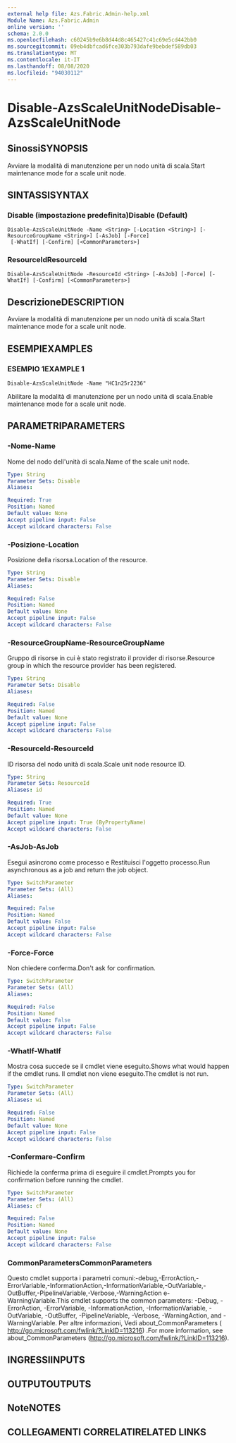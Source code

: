 ```yaml
---
external help file: Azs.Fabric.Admin-help.xml
Module Name: Azs.Fabric.Admin
online version: ''
schema: 2.0.0
ms.openlocfilehash: c60245b9e6b8d44d8c465427c41c69e5cd442bb0
ms.sourcegitcommit: 09eb4dbfcad6fce303b793dafe9bebdef589db03
ms.translationtype: MT
ms.contentlocale: it-IT
ms.lasthandoff: 08/08/2020
ms.locfileid: "94030112"
---
```

# <span data-ttu-id="4e9c2-101">Disable-AzsScaleUnitNode</span><span class="sxs-lookup"><span data-stu-id="4e9c2-101">Disable-AzsScaleUnitNode</span></span>

## <span data-ttu-id="4e9c2-102">Sinossi</span><span class="sxs-lookup"><span data-stu-id="4e9c2-102">SYNOPSIS</span></span>
<span data-ttu-id="4e9c2-103">Avviare la modalità di manutenzione per un nodo unità di scala.</span><span class="sxs-lookup"><span data-stu-id="4e9c2-103">Start maintenance mode for a scale unit node.</span></span>

## <span data-ttu-id="4e9c2-104">SINTASSI</span><span class="sxs-lookup"><span data-stu-id="4e9c2-104">SYNTAX</span></span>

### <span data-ttu-id="4e9c2-105">Disable (impostazione predefinita)</span><span class="sxs-lookup"><span data-stu-id="4e9c2-105">Disable (Default)</span></span>
```
Disable-AzsScaleUnitNode -Name <String> [-Location <String>] [-ResourceGroupName <String>] [-AsJob] [-Force]
 [-WhatIf] [-Confirm] [<CommonParameters>]
```

### <span data-ttu-id="4e9c2-106">ResourceId</span><span class="sxs-lookup"><span data-stu-id="4e9c2-106">ResourceId</span></span>
```
Disable-AzsScaleUnitNode -ResourceId <String> [-AsJob] [-Force] [-WhatIf] [-Confirm] [<CommonParameters>]
```

## <span data-ttu-id="4e9c2-107">Descrizione</span><span class="sxs-lookup"><span data-stu-id="4e9c2-107">DESCRIPTION</span></span>
<span data-ttu-id="4e9c2-108">Avviare la modalità di manutenzione per un nodo unità di scala.</span><span class="sxs-lookup"><span data-stu-id="4e9c2-108">Start maintenance mode for a scale unit node.</span></span>

## <span data-ttu-id="4e9c2-109">ESEMPI</span><span class="sxs-lookup"><span data-stu-id="4e9c2-109">EXAMPLES</span></span>

### <span data-ttu-id="4e9c2-110">ESEMPIO 1</span><span class="sxs-lookup"><span data-stu-id="4e9c2-110">EXAMPLE 1</span></span>
```
Disable-AzsScaleUnitNode -Name "HC1n25r2236"
```

<span data-ttu-id="4e9c2-111">Abilitare la modalità di manutenzione per un nodo unità di scala.</span><span class="sxs-lookup"><span data-stu-id="4e9c2-111">Enable maintenance mode for a scale unit node.</span></span>

## <span data-ttu-id="4e9c2-112">PARAMETRI</span><span class="sxs-lookup"><span data-stu-id="4e9c2-112">PARAMETERS</span></span>

### <span data-ttu-id="4e9c2-113">-Nome</span><span class="sxs-lookup"><span data-stu-id="4e9c2-113">-Name</span></span>
<span data-ttu-id="4e9c2-114">Nome del nodo dell'unità di scala.</span><span class="sxs-lookup"><span data-stu-id="4e9c2-114">Name of the scale unit node.</span></span>

```yaml
Type: String
Parameter Sets: Disable
Aliases:

Required: True
Position: Named
Default value: None
Accept pipeline input: False
Accept wildcard characters: False
```

### <span data-ttu-id="4e9c2-115">-Posizione</span><span class="sxs-lookup"><span data-stu-id="4e9c2-115">-Location</span></span>
<span data-ttu-id="4e9c2-116">Posizione della risorsa.</span><span class="sxs-lookup"><span data-stu-id="4e9c2-116">Location of the resource.</span></span>

```yaml
Type: String
Parameter Sets: Disable
Aliases:

Required: False
Position: Named
Default value: None
Accept pipeline input: False
Accept wildcard characters: False
```

### <span data-ttu-id="4e9c2-117">-ResourceGroupName</span><span class="sxs-lookup"><span data-stu-id="4e9c2-117">-ResourceGroupName</span></span>
<span data-ttu-id="4e9c2-118">Gruppo di risorse in cui è stato registrato il provider di risorse.</span><span class="sxs-lookup"><span data-stu-id="4e9c2-118">Resource group in which the resource provider has been registered.</span></span>

```yaml
Type: String
Parameter Sets: Disable
Aliases:

Required: False
Position: Named
Default value: None
Accept pipeline input: False
Accept wildcard characters: False
```

### <span data-ttu-id="4e9c2-119">-ResourceId</span><span class="sxs-lookup"><span data-stu-id="4e9c2-119">-ResourceId</span></span>
<span data-ttu-id="4e9c2-120">ID risorsa del nodo unità di scala.</span><span class="sxs-lookup"><span data-stu-id="4e9c2-120">Scale unit node resource ID.</span></span>

```yaml
Type: String
Parameter Sets: ResourceId
Aliases: id

Required: True
Position: Named
Default value: None
Accept pipeline input: True (ByPropertyName)
Accept wildcard characters: False
```

### <span data-ttu-id="4e9c2-121">-AsJob</span><span class="sxs-lookup"><span data-stu-id="4e9c2-121">-AsJob</span></span>
<span data-ttu-id="4e9c2-122">Esegui asincrono come processo e Restituisci l'oggetto processo.</span><span class="sxs-lookup"><span data-stu-id="4e9c2-122">Run asynchronous as a job and return the job object.</span></span>

```yaml
Type: SwitchParameter
Parameter Sets: (All)
Aliases:

Required: False
Position: Named
Default value: False
Accept pipeline input: False
Accept wildcard characters: False
```

### <span data-ttu-id="4e9c2-123">-Force</span><span class="sxs-lookup"><span data-stu-id="4e9c2-123">-Force</span></span>
<span data-ttu-id="4e9c2-124">Non chiedere conferma.</span><span class="sxs-lookup"><span data-stu-id="4e9c2-124">Don't ask for confirmation.</span></span>

```yaml
Type: SwitchParameter
Parameter Sets: (All)
Aliases:

Required: False
Position: Named
Default value: False
Accept pipeline input: False
Accept wildcard characters: False
```

### <span data-ttu-id="4e9c2-125">-WhatIf</span><span class="sxs-lookup"><span data-stu-id="4e9c2-125">-WhatIf</span></span>
<span data-ttu-id="4e9c2-126">Mostra cosa succede se il cmdlet viene eseguito.</span><span class="sxs-lookup"><span data-stu-id="4e9c2-126">Shows what would happen if the cmdlet runs.</span></span>
<span data-ttu-id="4e9c2-127">Il cmdlet non viene eseguito.</span><span class="sxs-lookup"><span data-stu-id="4e9c2-127">The cmdlet is not run.</span></span>

```yaml
Type: SwitchParameter
Parameter Sets: (All)
Aliases: wi

Required: False
Position: Named
Default value: None
Accept pipeline input: False
Accept wildcard characters: False
```

### <span data-ttu-id="4e9c2-128">-Confermare</span><span class="sxs-lookup"><span data-stu-id="4e9c2-128">-Confirm</span></span>
<span data-ttu-id="4e9c2-129">Richiede la conferma prima di eseguire il cmdlet.</span><span class="sxs-lookup"><span data-stu-id="4e9c2-129">Prompts you for confirmation before running the cmdlet.</span></span>

```yaml
Type: SwitchParameter
Parameter Sets: (All)
Aliases: cf

Required: False
Position: Named
Default value: None
Accept pipeline input: False
Accept wildcard characters: False
```

### <span data-ttu-id="4e9c2-130">CommonParameters</span><span class="sxs-lookup"><span data-stu-id="4e9c2-130">CommonParameters</span></span>
<span data-ttu-id="4e9c2-131">Questo cmdlet supporta i parametri comuni:-debug,-ErrorAction,-ErrorVariable,-InformationAction,-InformationVariable,-OutVariable,-OutBuffer,-PipelineVariable,-Verbose,-WarningAction e-WarningVariable.</span><span class="sxs-lookup"><span data-stu-id="4e9c2-131">This cmdlet supports the common parameters: -Debug, -ErrorAction, -ErrorVariable, -InformationAction, -InformationVariable, -OutVariable, -OutBuffer, -PipelineVariable, -Verbose, -WarningAction, and -WarningVariable.</span></span> <span data-ttu-id="4e9c2-132">Per altre informazioni, Vedi about_CommonParameters ( http://go.microsoft.com/fwlink/?LinkID=113216) .</span><span class="sxs-lookup"><span data-stu-id="4e9c2-132">For more information, see about_CommonParameters (http://go.microsoft.com/fwlink/?LinkID=113216).</span></span>

## <span data-ttu-id="4e9c2-133">INGRESSI</span><span class="sxs-lookup"><span data-stu-id="4e9c2-133">INPUTS</span></span>

## <span data-ttu-id="4e9c2-134">OUTPUT</span><span class="sxs-lookup"><span data-stu-id="4e9c2-134">OUTPUTS</span></span>

## <span data-ttu-id="4e9c2-135">Note</span><span class="sxs-lookup"><span data-stu-id="4e9c2-135">NOTES</span></span>

## <span data-ttu-id="4e9c2-136">COLLEGAMENTI CORRELATI</span><span class="sxs-lookup"><span data-stu-id="4e9c2-136">RELATED LINKS</span></span>
